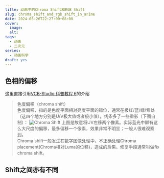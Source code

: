 ```yaml
---
title: 动画中的Chroma Shift和RGB Shift
slug: chroma_shift_and_rgb_shift_in_anime
date: 2024-05-26T22:27:00+08:00
cover:
  image: 
  alt: 
tags: 
  - 动画
  - 二次元
series: 
  - 动画科学
draft: yes
---
```

## 色相的偏移
这里直接引用[VCB-Studio 科普教程 6](https://vcb-s.com/archives/4738)的介绍
>色度偏移（chroma shift）  
>色度偏移，指的是色度平面相对亮度平面的错位，通常在极红/蓝/绿/紫处（这四个地方分别是U/V极大值或者极小值），线条多了一些重影（下图自制）：
> ![Chroma Shift](http://img.2222.moe/images/2016/01/03/chromashift.png "Chroma Shift")
>上图是故意将UV左移两个像素。实际蓝光中鲜有这么大尺度的偏移，最多偏移一个像素，效果非常不明显；一般人很难观察到。  
>Chroma shift一般发生在数字图像处理中，不正确处理Chroma placement(Chroma相对Luma的位移)，造成的后果。修复手段通常叫做fix chroma shift。

## Shift之间亦有不同